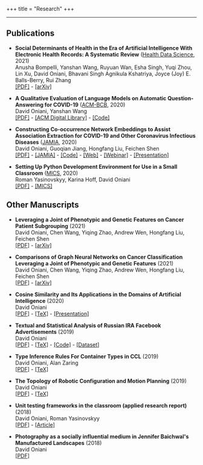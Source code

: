 +++
title = "Research"
+++

---

## Publications

- **Social Determinants of Health in the Era of Artificial Intelligence With
  Electronic Health Records: A Systematic Review**
  ([Health Data Science](https://spj.sciencemag.org/journals/hds/), 2021)  
  Anusha Bompelli, Yanshan Wang, Ruyuan Wan, Esha Singh, Yuqi Zhou, Lin Xu,
  David Oniani, Bhavani Singh Agnikula Kshatriya, Joyce (Joy) E. Balls-Berry,
  Rui Zhang  
  [[PDF]](sdoh.pdf) - [[arXiv]](https://arxiv.org/abs/2102.04216)

- **A Qualitative Evaluation of Language Models on Automatic Question-Answering
  for COVID-19**
  ([ACM-BCB](https://acm-bcb.org/), 2020)  
  David Oniani, Yanshan Wang  
  [[PDF]](qualitative_evaluation_language_models_covid_19.pdf) -
  [[ACM Digital Library]](https://dl.acm.org/doi/abs/10.1145/3388440.3412413) -
  [[Code]](https://github.com/oniani/covid-19-chatbot)

- **Constructing Co-occurrence Network Embeddings to Assist Association
  Extraction for COVID-19 and Other Coronavirus Infectious Diseases**
  ([JAMIA](https://academic.oup.com/jamia), 2020)  
  David Oniani, Guoqian Jiang, Hongfang Liu, Feichen Shen  
  [[PDF]](co_occurrence_network_embeddings.pdf) -
  [[JAMIA]](https://academic.oup.com/jamia/advance-article/doi/10.1093/jamia/ocaa117/5847598) -
  [[Code]](https://github.com/oniani/covid-19-network) -
  [[Web]](https://www.davidoniani.com/covid-19-network/) -
  [[Webinar]](https://knowledge.amia.org/webinars/journal-club/webinars-journal-club-1.1656098/2020-webinars-1.4584428/2020-jamia-journal-club-webinars-1.4584429/constructing-co-occurrence-network-embeddings-to-assist-association-extraction-for-covid-19-and-othe-1.4593734/constructing-co-occurrence-network-embeddings-to-assist-association-extraction-for-covid-19-and-othe-1.4593735) -
  [[Presentation]](co-occurrence-network-embeddings-presentation.pdf)

- **Setting Up Python Development Environment for Use in a Small Classroom**
  ([MICS](http://www.micsymposium.org/mics2020/), 2020)  
  Roman Yasinovskyy, Karina Hoff, David Oniani  
  [[PDF]](mics2020_paper.pdf) -
  [[MICS]](http://www.micsymposium.org/mics_2020_Proceedings/MICS_2020_Proceedings.htm)

## Other Manuscripts

- **Leveraging a Joint of Phenotypic and Genetic Features on Cancer Patient
  Subgrouping**
  (2021)  
  David Oniani, Chen Wang, Yiqing Zhao, Andrew Wen, Hongfang Liu, Feichen Shen  
  [[PDF]](cancer_patient_subgrouping.pdf) -
  [[arXiv]](https://arxiv.org/abs/2103.16316)

- **Comparisons of Graph Neural Networks on Cancer Classification Leveraging a
  Joint of Phenotypic and Genetic Features**
  (2021)  
  David Oniani, Chen Wang, Yiqing Zhao, Andrew Wen, Hongfang Liu, Feichen Shen  
  [[PDF]](comparisons_of_gnns_cancer.pdf) -
  [[arXiv]](https://arxiv.org/abs/2101.05866)

- **Cosine Similarity and Its Applications in the Domains of Artificial
  Intelligence**
  (2020)  
  David Oniani  
  [[PDF]](cosine_similarity_and_ai.pdf) -
  [[TeX]](https://github.com/oniani/cosine-similarity-and-ai/tree/master/paper) -
  [[Presentation]](cosine_similarity_and_ai_presentation.pdf)

- **Textual and Statistical Analysis of Russian IRA Facebook Advertisements**
  (2019)  
  David Oniani  
  [[PDF]](ira_analysis.pdf) -
  [[TeX]](https://github.com/oniani/ira-analysis/tree/master/paper) -
  [[Code]](https://github.com/oniani/ira-analysis) -
  [[Dataset]](https://github.com/oniani/ira-analysis/tree/master/data/csv)

- **Type Inference Rules For Container Types in CCL**
  (2019)  
  David Oniani, Alan Zaring  
  [[PDF]](ccl_rules.pdf) -
  [[TeX]](https://github.com/oniani/ccl-container-types/tree/master/paper)

- **The Topology of Robotic Configuration and Motion Planning**
  (2019)  
  David Oniani  
  [[PDF]](agv_paper.pdf) -
  [[TeX]](https://github.com/oniani/ugmath/tree/master/math459/agv-paper)

- **Unit testing frameworks in the classroom (applied research report)**
  (2018)  
  David Oniani, Roman Yasinovskyy  
  [[PDF]](summer_2018_research_report.pdf) -
  [[Article]](https://www.luther.edu/headlines/?story_id=819818)

- **Photography as a socially influential medium in Jennifer Baichwal's
  Manufactured Landscapes**
  (2018)  
  David Oniani  
  [[PDF]](baichwal_manufactured_landscapes.pdf)
